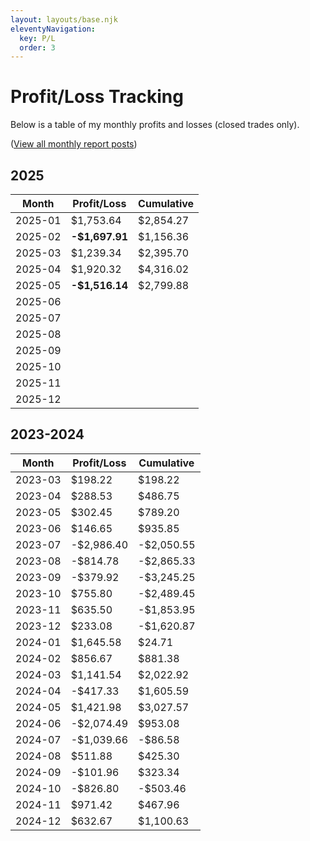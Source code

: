 ```yaml
---
layout: layouts/base.njk
eleventyNavigation:
  key: P/L
  order: 3
---
```

# Profit/Loss Tracking

Below is a table of my monthly profits and losses (closed trades only).

(<a href="/tags/monthly-report/">View all monthly report posts</a>)

## 2025

<div class="pl-table">

|**Month**|**Profit/Loss**|**Cumulative**|
|---|---|---|
|2025-01|$1,753.64|$2,854.27|
|2025-02|**-$1,697.91**|$1,156.36|
|2025-03|$1,239.34|$2,395.70|
|2025-04|$1,920.32|$4,316.02|
|2025-05|**-$1,516.14**|$2,799.88|
|2025-06|||
|2025-07|||
|2025-08|||
|2025-09|||
|2025-10|||
|2025-11|||
|2025-12|||

</div>

## 2023-2024

<div class="pl-table">

|**Month**|**Profit/Loss**|**Cumulative**|
|---|---|---|
|2023-03|$198.22|$198.22|
|2023-04|$288.53|$486.75|
|2023-05|$302.45|$789.20|
|2023-06|$146.65|$935.85|
|2023-07|-$2,986.40|-$2,050.55|
|2023-08|-$814.78|-$2,865.33|
|2023-09|-$379.92|-$3,245.25|
|2023-10|$755.80|-$2,489.45|
|2023-11|$635.50|-$1,853.95|
|2023-12|$233.08|-$1,620.87|
|2024-01|$1,645.58|$24.71|
|2024-02|$856.67|$881.38|
|2024-03|$1,141.54|$2,022.92|
|2024-04|-$417.33|$1,605.59|
|2024-05|$1,421.98|$3,027.57|
|2024-06|-$2,074.49|$953.08|
|2024-07|-$1,039.66|-$86.58|
|2024-08|$511.88|$425.30|
|2024-09|-$101.96|$323.34|
|2024-10|-$826.80|-$503.46|
|2024-11|$971.42|$467.96|
|2024-12|$632.67|$1,100.63|

</div>